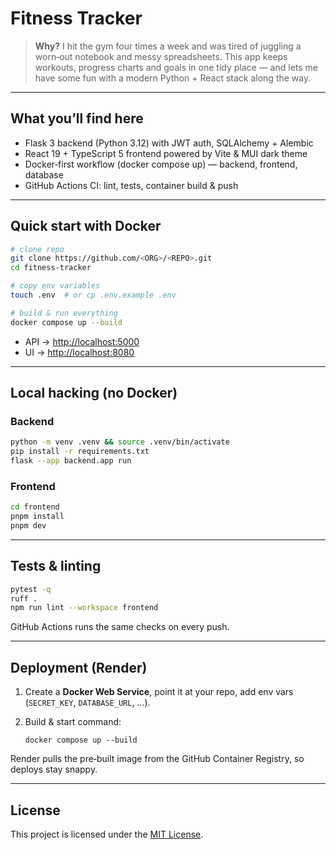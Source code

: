 # Fitness Tracker

> **Why?** I hit the gym four times a week and was tired of juggling a worn‑out notebook and messy spreadsheets. This app keeps workouts, progress charts and goals in one tidy place — and lets me have some fun with a modern Python + React stack along the way.

---

## What you’ll find here

- Flask 3 backend (Python 3.12) with JWT auth, SQLAlchemy + Alembic
- React 19 + TypeScript 5 frontend powered by Vite & MUI dark theme
- Docker‑first workflow (docker compose up) — backend, frontend, database
- GitHub Actions CI: lint, tests, container build & push

---

## Quick start with Docker

```bash
# clone repo
git clone https://github.com/<ORG>/<REPO>.git
cd fitness-tracker

# copy env variables
touch .env  # or cp .env.example .env

# build & run everything
docker compose up --build
```

- API → [http://localhost:5000](http://localhost:5000) 
- UI  → [http://localhost:8080](http://localhost:8080)

---

## Local hacking (no Docker)

### Backend

```bash
python -m venv .venv && source .venv/bin/activate
pip install -r requirements.txt
flask --app backend.app run
```

### Frontend

```bash
cd frontend
pnpm install
pnpm dev
```

---

## Tests & linting

```bash
pytest -q
ruff .
npm run lint --workspace frontend
```

GitHub Actions runs the same checks on every push.

---

## Deployment (Render)

1. Create a **Docker Web Service**, point it at your repo, add env vars (`SECRET_KEY`, `DATABASE_URL`, …).
2. Build & start command:

   ```
   docker compose up --build
   ```

Render pulls the pre‑built image from the GitHub Container Registry, so deploys stay snappy.

---

## License

This project is licensed under the [MIT License](LICENSE).
